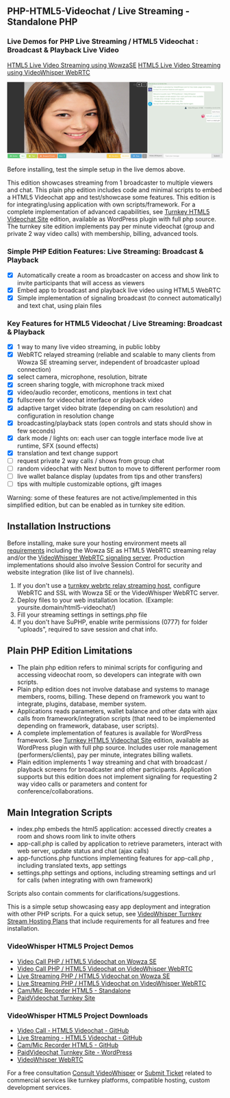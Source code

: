 ## PHP-HTML5-Videochat / Live Streaming - Standalone PHP


### Live Demos for PHP Live Streaming / HTML5 Videochat : Broadcast & Playback Live Video
[HTML5 Live Video Streaming using WowzaSE](https://demo.videowhisper.com/html5-videochat-php/)
[HTML5 Live Video Streaming using VideoWhisper WebRTC](https://demo.videowhisper.com/vws-html5-livestreaming/)

![PHP Live Streaming Webcam](/snapshots/h5a-playback.jpg)


Before installing, test the simple setup in the live demos above.

This edition showcases streaming from 1 broadcaster to multiple viewers and chat.
This plain php edition includes code and minimal scripts to embed a HTML5 Videochat app and test/showcase some features. This edition is for integrating/using application with own scripts/framework.
For a complete implementation of advanced capabilities, see [Turnkey HTML5 Videochat Site](https://paidvideochat.com/html5-videochat/) edition, available as WordPress plugin with full php source. The turnkey site edition implements pay per minute videochat (group and private 2 way video calls) with membership, billing, advanced tools.

### Simple PHP Edition Features: Live Streaming: Broadcast & Playback
 * [x] Automatically create a room as broadcaster on access and show link to invite participants that will access as viewers
 * [x] Embed app to broadcast and playback live video using HTML5 WebRTC
 * [x] Simple implementation of signaling broadcast (to connect automatically) and text chat, using plain files
 
###  Key Features for HTML5 Videochat / Live Streaming: Broadcast & Playback
 * [x] 1 way to many live video streaming, in public lobby
 * [x] WebRTC relayed streaming (reliable and scalable to many clients from Wowza SE streaming server, independent of broadcaster upload connection)
 * [x] select camera, microphone, resolution, bitrate
 * [x] screen sharing toggle, with microphone track mixed
 * [x] video/audio recorder, emoticons, mentions in text chat
 * [x] fullscreen for videochat interface or playback video
 * [x] adaptive target video bitrate (depending on cam resolution) and configuration in resolution change
 * [x] broadcasting/playback stats (open controls and stats should show in few seconds)
 * [x] dark mode / lights on: each user can toggle interface mode live at runtime, SFX (sound effects)
 * [x] translation and text change support
 * [ ] request private 2 way calls / shows from group chat
 * [ ] random videochat with Next button to move to different performer room
 * [ ] live wallet balance display (updates from tips and other transfers)
 * [ ] tips with multiple customizable options, gift images
 
Warning: some of these features are not active/implemented in this simplified edition, but can be enabled as in turnkey site edition.

## Installation Instructions
Before installing, make sure your hosting environment meets all [requirements](https://videowhisper.com/?p=Requirements) including the Wowza SE as HTML5 WebRTC streaming relay and/or the [VideoWhisper WebRTC signaling server](https://github.com/videowhisper/videowhisper-webrtc/). Production implementations should also involve Session Control for security and website integration (like list of live channels).
  
 1. If you don't use a [turnkey webrtc relay streaming host](https://webrtchost.com/hosting-plans/), configure WebRTC and SSL with Wowza SE or the VideoWhisper WebRTC server.
 2. Deploy files to your web installation location. (Example: yoursite.domain/html5-videochat/)
 3. Fill your streaming settings in settings.php file
 4. If you don't have SuPHP, enable write permissions (0777) for folder "uploads", required to save session and chat info.

## Plain PHP Edition Limitations
 * The plain php edition refers to minimal scripts for configuring and accessing videochat room, so developers can integrate with own scripts. 
 * Plain php edition does not involve database and systems to manage members, rooms, billing. These depend on framework you want to integrate, plugins, database, member system. 
 * Applications reads parameters, wallet balance and other data with ajax calls from framework/integration scripts (that need to be implemented depending on framework, database, user scripts).
 * A complete implementation of features is available for WordPress framework. See [Turnkey HTML5 Videochat Site](https://paidvideochat.com/html5-videochat/) edition, available as WordPress plugin with full php source. Includes user role management (performers/clients), pay per minute, integrates billing wallets.
 * Plain edition implements 1 way streaming and chat with broadcast / playback screens for broadcaster and other participants. Application supports but this edition does not implement signaling for requesting 2 way video calls or parameters and content for conference/collaborations.

## Main Integration Scripts
 * index.php embeds the html5 application: accessed directly creates a room and shows room link to invite others
 * app-call.php is called by application to retrieve parameters, interact with web server, update status and chat (ajax calls)
 * app-functions.php functions implementing features for app-call.php , including translated texts, app settings
 * settings.php settings and options, including streaming settings and url for calls (when integrating with own framework)

Scripts also contain comments for clarifications/suggestions. 

This is a simple setup showcasing easy app deployment and integration with other PHP scripts. 
For a quick setup, see [VideoWhisper Turnkey Stream Hosting Plans](https://webrtchost.com/hosting-plans/) that include requirements for all features and free installation.

### VideoWhisper HTML5 Project Demos
 * [Video Call PHP / HTML5 Videochat on Wowza SE](https://demo.videowhisper.com/videocall-html5-videochat-php/)
 * [Video Call PHP / HTML5 Videochat on VideoWhisper WebRTC](https://demo.videowhisper.com/p2p-html5-videocall/)
 * [Live Streaming PHP / HTML5 Videochat on Wowza SE](https://demo.videowhisper.com/html5-videochat-php/)
 * [Live Streaming PHP / HTML5 Videochat on VideoWhisper WebRTC](https://demo.videowhisper.com/vws-html5-livestreaming/)
 * [Cam/Mic Recorder HTML5 - Standalone](https://demo.videowhisper.com/cam-recorder-html5-video-audio/)
 * [PaidVideochat Turnkey Site](https://paidvideochat.com/demo/)

 ### VideoWhisper HTML5 Project Downloads
 * [Video Call - HTML5 Videochat - GitHub](https://github.com/videowhisper/VideoCall-HTML5-Videochat-PHP)
 * [Live Streaming - HTML5 Videochat - GitHub](https://github.com/videowhisper/HTML5-Videochat-PHP)
 * [Cam/Mic Recorder HTML5 - GitHub](https://github.com/videowhisper/Cam-Recorder-HTML5-Video-Audio)
 * [PaidVideochat Turnkey Site - WordPress](https://wordpress.org/plugins/ppv-live-webcams/)
 * [VideoWhisper WebRTC](https://github.com/videowhisper/videowhisper-webrtc/)

For a free consultation [Consult VideoWhisper](https://consult.videowhisper.com) or [Submit Ticket](https://videowhisper.com/tickets_submit.php) related to commercial services like turnkey platforms, compatible hosting, custom development services.

